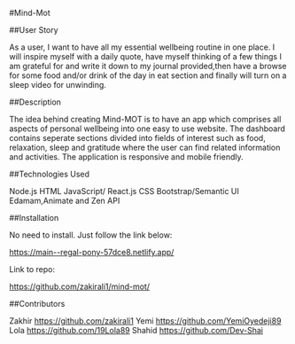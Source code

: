 #Mind-Mot

##User Story

As a user, I want to have all my essential wellbeing routine in one place. I will inspire myself with a daily quote, have myself thinking of a few things I am grateful for and write it down to my journal provided,then have a browse for some food and/or drink of the day in eat section and finally will turn on a sleep video for unwinding. 

##Description

The idea behind creating Mind-MOT is to have an app which comprises all aspects of personal wellbeing into one easy to use website. The dashboard contains seperate sections divided into fields of interest such as food, relaxation, sleep and gratitude where the user can find related information and activities. The application is responsive and mobile friendly. 

##Technologies Used

Node.js
HTML
JavaScript/ React.js 
CSS
Bootstrap/Semantic UI 
Edamam,Animate and Zen API
 

##Installation

No need to install. Just follow the link below: 

https://main--regal-pony-57dce8.netlify.app/

Link to repo: 

https://github.com/zakirali1/mind-mot/


##Contributors

Zakhir https://github.com/zakirali1
Yemi https://github.com/YemiOyedeji89
Lola https://github.com/19Lola89
Shahid https://github.com/Dev-Shai





